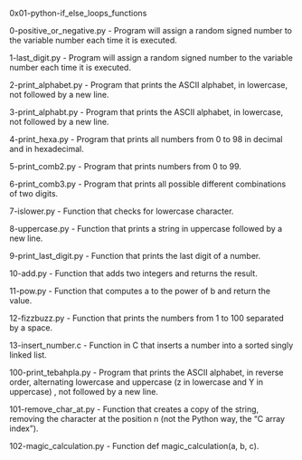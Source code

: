 0x01-python-if_else_loops_functions

0-positive_or_negative.py - Program will assign a random signed number to the variable number each time it is executed.

1-last_digit.py - Program will assign a random signed number to the variable number each time it is executed.

2-print_alphabet.py - Program that prints the ASCII alphabet, in lowercase, not followed by a new line.

3-print_alphabt.py - Program that prints the ASCII alphabet, in lowercase, not followed by a new line.

4-print_hexa.py - Program that prints all numbers from 0 to 98 in decimal and in hexadecimal.

5-print_comb2.py - Program that prints numbers from 0 to 99.

6-print_comb3.py - Program that prints all possible different combinations of two digits.

7-islower.py - Function that checks for lowercase character.

8-uppercase.py - Function that prints a string in uppercase followed by a new line.

9-print_last_digit.py - Function that prints the last digit of a number.

10-add.py - Function that adds two integers and returns the result.

11-pow.py - Function that computes a to the power of b and return the value.

12-fizzbuzz.py - Function that prints the numbers from 1 to 100 separated by a space.

13-insert_number.c - Function in C that inserts a number into a sorted singly linked list.

100-print_tebahpla.py - Program that prints the ASCII alphabet, in reverse order, alternating lowercase and uppercase (z in lowercase and Y in uppercase) , not followed by a new line.

101-remove_char_at.py - Function that creates a copy of the string, removing the character at the position n (not the Python way, the “C array index”).

102-magic_calculation.py - Function def magic_calculation(a, b, c).
